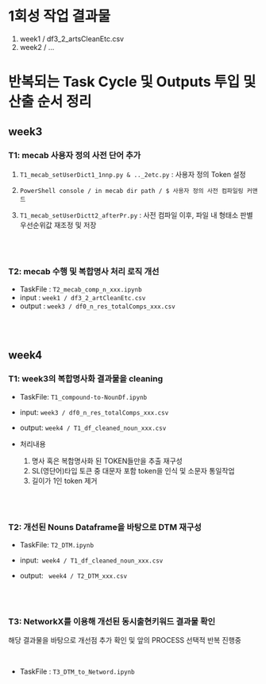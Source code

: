# 1회성 작업 결과물
1. week1 / df3_2_artsCleanEtc.csv
2. week2 / ...

# 반복되는 Task Cycle 및 Outputs 투입 및 산출 순서 정리

## week3


### T1: mecab 사용자 정의 사전 단어 추가

   1. `T1_mecab_setUserDict1_1nnp.py & .._2etc.py` : 사용자 정의 Token 설정

   2. `PowerShell console / in mecab dir path / $ 사용자 정의 사전 컴파일링 커맨드`
   3. `T1_mecab_setUserDictt2_afterPr.py` : 사전 컴파일 이후, 파일 내 형태소 판별 우선순위값 재조정 및 저장

<br><br>

### T2: mecab 수행 및 복합명사 처리 로직 개선

   - TaskFile : `T2_mecab_comp_n_xxx.ipynb`
   - input : `week1 / df3_2_artCleanEtc.csv`
   - output : `week3 / df0_n_res_totalComps_xxx.csv`

<br><br>

## week4

### T1: week3의 복합명사화 결과물을 cleaning
- TaskFile: `T1_compound-to-NounDf.ipynb`

- input: `week3 / df0_n_res_totalComps_xxx.csv`
  
- output: `week4 / T1_df_cleaned_noun_xxx.csv`
  
- 처리내용
   1. 명사 혹은 복합명사화 된 TOKEN들만을 추출 재구성
   2. SL(영단어)타입 토큰 중 대문자 포함 token을 인식 및 소문자 통일작업
   3. 길이가 1인 token 제거

<br><br>

### T2: 개선된 Nouns Dataframe을 바탕으로 DTM 재구성
- TaskFile: `T2_DTM.ipynb`

- input:` week4 / T1_df_cleaned_noun_xxx.csv`

- output: ` week4 / T2_DTM_xxx.csv`

<br><br>

### T3: NetworkX를 이용해 개선된 동시출현키워드 결과물 확인 
해당 결과물을 바탕으로 개선점 추가 확인 및 앞의 PROCESS 선택적 반복 진행중

<br>

- TaskFile : `T3_DTM_to_Netword.ipynb`
